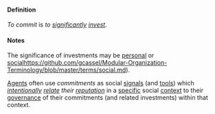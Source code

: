 #### Definition

*To commit* is *to [significantly](https://github.com/gcassel/Modular-Organization-Terminology/blob/master/terms/significance.md) [invest](https://github.com/gcassel/Modular-Organization-Terminology/blob/master/terms/invest.md)*.

#### Notes

The significance of investments may be [personal](https://github.com/gcassel/Modular-Organization-Terminology/blob/master/terms/personal.md) or [social]()https://github.com/gcassel/Modular-Organization-Terminology/blob/master/terms/social.md).

[Agents](https://github.com/gcassel/Modular-Organization-Terminology/blob/master/terms/agent.md) often use *commitments* as social [signals](https://github.com/gcassel/Modular-Organization-Terminology/blob/master/terms/signal.md) (and [tools](https://github.com/gcassel/Modular-Organization-Terminology/blob/master/terms/tool.md)) which *[intentionally](https://github.com/gcassel/Modular-Organization-Terminology/blob/master/terms/intention.md) [relate](https://github.com/gcassel/Modular-Organization-Terminology/blob/master/terms/relate.md) their [reputation](https://github.com/gcassel/Modular-Organization-Terminology/blob/master/terms/reputation.md)* in a [specific](https://github.com/gcassel/Modular-Organization-Terminology/blob/master/terms/specific.md) social [context](https://github.com/gcassel/Modular-Organization-Terminology/blob/master/terms/context.md) to their [governance](https://github.com/gcassel/Modular-Organization-Terminology/blob/master/terms/govern.md) of their commitments (and related investments) within that context.
